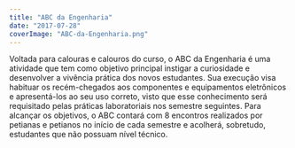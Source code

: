 ```yaml
---
title: "ABC da Engenharia"
date: "2017-07-28"
coverImage: "ABC-da-Engenharia.png"
---
```


Voltada para calouras e calouros do curso, o ABC da Engenharia é uma atividade que tem como objetivo principal instigar a curiosidade e desenvolver a vivência prática dos novos estudantes. Sua execução visa habituar os recém-chegados aos componentes e equipamentos eletrônicos e apresentá-los ao seu uso correto, visto que esse conhecimento será requisitado pelas práticas laboratoriais nos semestre seguintes. Para alcançar os objetivos, o ABC contará com 8 encontros realizados por petianas e petianos no início de cada semestre e acolherá, sobretudo, estudantes que não possuam nível técnico.
